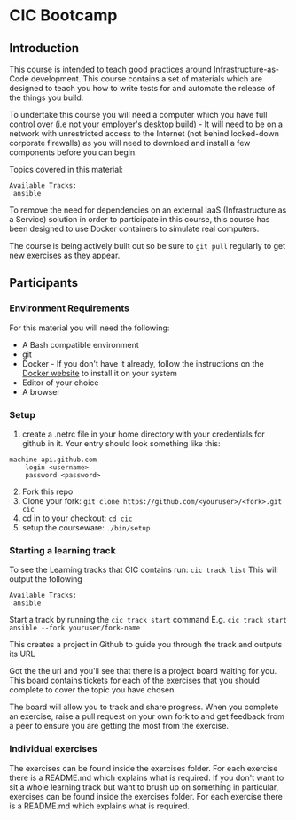 # CIC Bootcamp
## Introduction
This course is intended to teach good practices around Infrastructure-as-Code development. This course contains a set of materials which are designed to teach you how to write tests for and automate the release of the things you build.

To undertake this course you will need a computer which you have full control over (i.e not your employer's desktop build) - It will need to be on a network with unrestricted access to the Internet (not behind locked-down corporate firewalls) as you will need to download and install a few components before you can begin.

Topics covered in this material:
```
Available Tracks:
 ansible
```

To remove the need for dependencies on an external IaaS (Infrastructure as a Service) solution in order to participate in this course, this course has been designed to use Docker containers to simulate real computers.

The course is being actively built out so be sure to `git pull` regularly to get new exercises as they appear.

## Participants
### Environment Requirements
For this material you will need the following:
 - A Bash compatible environment
 - git
 - Docker - If you don't have it already, follow the instructions on the [Docker website](https://docs.docker.com/install/#next-release) to install it on your system
 - Editor of your choice
 - A browser

### Setup
1. create a .netrc file in your home directory with your credentials for github in it.
  Your entry should look something like this:
  ```
  machine api.github.com
      login <username>
      password <password>
  ```
2. Fork this repo
3. Clone your fork: `git clone https://github.com/<youruser>/<fork>.git cic`
4. cd in to your checkout: `cd cic`
5. setup the courseware: `./bin/setup`

### Starting a learning track
To see the Learning tracks that CIC contains run: `cic track list`
This will output the following
```
Available Tracks:
 ansible
```

Start a track by running the `cic track start` command
E.g. `cic track start ansible --fork youruser/fork-name`

This creates a project in Github to guide you through the track and outputs its URL

Got the the url and you'll see that there is a project board waiting for you. This board contains tickets for each of the exercises that you should complete to cover the topic you have chosen.

The board will allow you to track and share progress. When you complete an exercise, raise a pull request on your own fork to and get feedback from a peer to ensure you are getting the most from the exercise.

### Individual exercises
The exercises can be found inside the exercises folder. For each exercise there is a README.md which explains what is required. If you don't want to sit a whole learning track but want to brush up on something in particular, exercises can be found inside the exercises folder. For each exercise there is a README.md which explains what is required.


